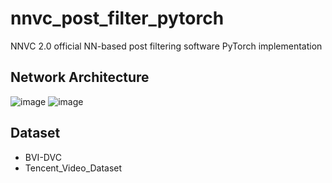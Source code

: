 # nnvc_post_filter_pytorch
NNVC 2.0 official NN-based post filtering software PyTorch implementation


## Network Architecture
![image](https://user-images.githubusercontent.com/117562297/221793450-8f35070c-b09d-4ba5-a956-c4f9159bb01f.png)
![image](https://user-images.githubusercontent.com/117562297/221793566-24b8aa47-4559-4cd1-bca1-1e0026f957c4.png)


## Dataset
* BVI-DVC
* Tencent_Video_Dataset
